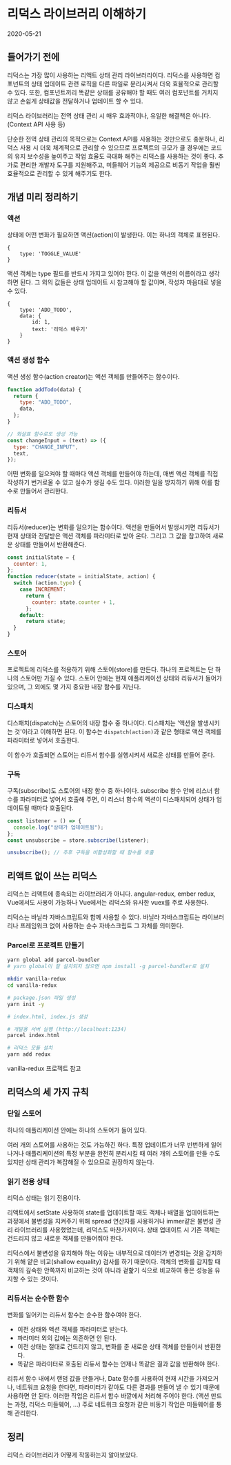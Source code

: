 # 리덕스 라이브러리 이해하기

2020-05-21

## 들어가기 전에

리덕스는 가장 많이 사용하는 리액트 상태 관리 라이브러리이다. 리덕스를 사용하면 컴포넌트의 상태 업데이트 관련 로직을 다른 파일로 분리시켜서 더욱 효율적으로 관리할 수 있다. 또한, 컴포넌트끼리 똑같은 상태를 공유해야 할 때도 여러 컴포넌트를 거치지 않고 손쉽게 상태값을 전달하거나 업데이트 할 수 있다.

리덕스 라이브러리는 전역 상태 관리 시 매우 효과적이나, 유일한 해결책은 아니다.(Context API 사용 등)

단순한 전역 상태 관리의 목적으로는 Context API를 사용하는 것만으로도 충분하나, 리덕스 사용 시 더욱 체계적으로 관리할 수 있으므로 프로젝트의 규모가 클 경우에는 코드의 유지 보수성을 높여주고 작업 효율도 극대화 해주는 리덕스를 사용하는 것이 좋다. 추가로 편리한 개발자 도구를 지원해주고, 미들웨어 기능의 제공으로 비동기 작업을 훨씬 효율적으로 관리할 수 있게 해주기도 한다.

## 개념 미리 정리하기

### 액션

상태에 어떤 변화가 필요하면 액션(action)이 발생한다. 이는 하나의 객체로 표현된다.

```
{
    type: 'TOGGLE_VALUE'
}
```

액션 객체는 type 필드를 반드시 가지고 있어야 한다. 이 값을 액션의 이름이라고 생각하면 된다. 그 외의 값들은 상태 업데이트 시 참고해야 할 값이며, 작성자 마음대로 넣을 수 있다.

```
{
    type: 'ADD_TODO',
    data: {
        id: 1,
        text: '리덕스 배우기'
    }
}
```

### 액션 생성 함수

액션 생성 함수(action creator)는 액션 객체를 만들어주는 함수이다.

```javascript
function addTodo(data) {
  return {
    type: "ADD_TODO",
    data,
  };
}

// 화살표 함수로도 생성 가능
const changeInput = (text) => ({
  type: "CHANGE_INPUT",
  text,
});
```

어떤 변화를 일으켜야 할 때마다 액션 객체를 만들어야 하는데, 매번 액션 객체를 직접 작성하기 번거로울 수 있고 실수가 생길 수도 있다. 이러한 일을 방지하기 위해 이를 함수로 만들어서 관리한다.

### 리듀서

리듀서(reducer)는 변화를 일으키는 함수이다. 액션을 만들어서 발생시키면 리듀서가 현재 상태와 전달받은 액션 객체를 파라미터로 받아 온다. 그리고 그 값을 참고하여 새로운 상태를 만들어서 반환해준다.

```javascript
const initialState = {
  counter: 1,
};
function reducer(state = initialState, action) {
  switch (action.type) {
    case INCREMENT:
      return {
        counter: state.counter + 1,
      };
    default:
      return state;
  }
}
```

### 스토어

프로젝트에 리덕스를 적용하기 위해 스토어(store)를 만든다. 하나의 프로젝트는 단 하나의 스토어만 가질 수 있다. 스토어 안에는 현재 애플리케이션 상태와 리듀서가 들어가 있으며, 그 외에도 몇 가지 중요한 내장 함수를 지닌다.

### 디스패치

디스패치(dispatch)는 스토어의 내장 함수 중 하나이다. 디스패치는 '액션을 발생시키는 것'이라고 이해하면 된다. 이 함수는 `dispatch(action)`과 같은 형태로 액션 객체를 파라미터로 넣어서 호출한다.

이 함수가 호출되면 스토어는 리듀서 함수를 실행시켜서 새로운 상태를 만들어 준다.

### 구독

구독(subscribe)도 스토어의 내장 함수 중 하나이다. subscribe 함수 안에 리스너 함수를 파라미터로 넣어서 호출해 주면, 이 리스너 함수의 액션이 디스패치되어 상태가 업데이트될 때마다 호출된다.

```javascript
const listener = () => {
  console.log("상태가 업데이트됨");
};
const unsubscribe = store.subscribe(listener);

unsubscribe(); // 추후 구독을 비활성화할 때 함수를 호출
```

## 리액트 없이 쓰는 리덕스

리덕스는 리액트에 종속되는 라이브러리가 아니다. angular-redux, ember redux, Vue에서도 사용이 가능하나 Vue에서는 리덕스와 유사한 vuex를 주로 사용한다.

리덕스는 바닐라 자바스크립트와 함께 사용할 수 있다. 바닐라 자바스크립트는 라이브러리나 프레임워크 없이 사용하는 순수 자바스크립트 그 자체를 의미한다.

### Parcel로 프로젝트 만들기

```bash
yarn global add parcel-bundler
# yarn global이 잘 설치되지 않으면 npm install -g parcel-bundler로 설치

mkdir vanilla-redux
cd vanilla-redux

# package.json 파일 생성
yarn init -y

# index.html, index.js 생성

# 개발용 서버 실행 (http://localhost:1234)
parcel index.html

# 리덕스 모듈 설치
yarn add redux
```

vanilla-redux 프로젝트 참고

## 리덕스의 세 가지 규칙

### 단일 스토어

하나의 애플리케이션 안에는 하나의 스토어가 들어 있다.

여러 개의 스토어를 사용하는 것도 가능하긴 하다. 특정 업데이트가 너무 빈번하게 일어나거나 애플리케이션의 특정 부분을 완전히 분리시킬 때 여러 개의 스토어를 만들 수도 있지만 상태 관리가 복잡해질 수 있으므로 권장하지 않는다.

### 읽기 전용 상태

리덕스 상태는 읽기 전용이다.

리액트에서 setState 사용하여 state를 업데이트할 때도 객체나 배열을 업데이트하는 과정에서 불변성을 지켜주기 위해 spread 연산자를 사용하거나 immer같은 불변성 관리 라이브러리를 사용했었는데, 리덕스도 마찬가지이다. 상태 업데이트 시 기존 객체는 건드리지 않고 새로운 객체를 만들어줘야 한다.

리덕스에서 불변성을 유지해야 하는 이유는 내부적으로 데이터가 변경되는 것을 감지하기 위해 얕은 비교(shallow equality) 검사를 하기 때문이다. 객체의 변화를 감지할 때 객체의 깊숙한 안쪽까지 비교하는 것이 아니라 겉핥기 식으로 비교하여 좋은 성능을 유지할 수 있는 것이다.

### 리듀서는 순수한 함수

변화를 일어키는 리듀서 함수는 순수한 함수여야 한다.

- 이전 상태와 액션 객체를 파라미터로 받는다.
- 파라미터 외의 값에는 의존하면 안 된다.
- 이전 상태는 절대로 건드리지 않고, 변화를 준 새로운 상태 객체를 만들어서 반환한다.
- 똑같은 파라미터로 호출된 리듀서 함수는 언제나 똑같은 결과 값을 반환해야 한다.

리듀서 함수 내에서 랜덤 값을 만들거나, Date 함수를 사용하여 현재 시간을 가져오거나, 네트워크 요청을 한다면, 파라미터가 같아도 다른 결과를 만들어 낼 수 있기 때문에 사용하면 안 된다. 이러한 작업은 리듀서 함수 바깥에서 처리해 주어야 한다. (액션 만드는 과정, 리덕스 미들웨어, ...) 주로 네트워크 요청과 같은 비동기 작업은 미들웨어를 통해 관리한다.

## 정리

리덕스 라이브러리가 어떻게 작동하는지 알아보았다.
